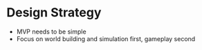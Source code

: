 # Design Strategy

* MVP needs to be simple
* Focus on world building and simulation first, gameplay second